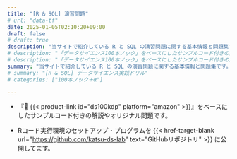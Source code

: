 ```yaml
---
title: "[R & SQL] 演習問題"
# url: "data-tf"
date: 2025-01-05T02:10:20+09:00
draft: false
# draft: true
description: "当サイトで紹介している R と SQL の演習問題に関する基本情報と問題集です。"
# description: "「データサイエンス100本ノック」をベースにしたサンプルコード付きの解説です。"
# description: "「データサイエンス100本ノック」をベースにしたサンプルコード付きの解説やオリジナル問題です。"
summary: "当サイトで紹介している R と SQL の演習問題に関する基本情報と問題集です。"
# summary: "[R & SQL] データサイエンス実践ドリル"
# categories: ["100本ノック＋α"]

---
```


- 『📘 {{< product-link id="ds100kdp" platform="amazon" >}}』をベースにしたサンプルコード付きの解説やオリジナル問題です。

- Rコード実行環境のセットアップ・プログラムを 
{{< href-target-blank url="https://github.com/katsu-ds-lab" text="GitHubリポジトリ" >}} 
に公開してます。
